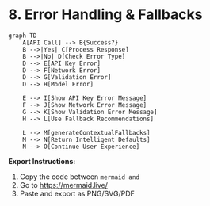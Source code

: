 # 8. Error Handling & Fallbacks

```mermaid
graph TD
    A[API Call] --> B{Success?}
    B -->|Yes| C[Process Response]
    B -->|No| D[Check Error Type]
    D --> E[API Key Error]
    D --> F[Network Error]
    D --> G[Validation Error]
    D --> H[Model Error]
    
    E --> I[Show API Key Error Message]
    F --> J[Show Network Error Message]
    G --> K[Show Validation Error Message]
    H --> L[Use Fallback Recommendations]
    
    L --> M[generateContextualFallbacks]
    M --> N[Return Intelligent Defaults]
    N --> O[Continue User Experience]
```

**Export Instructions:**
1. Copy the code between ```mermaid and ```
2. Go to https://mermaid.live/
3. Paste and export as PNG/SVG/PDF 